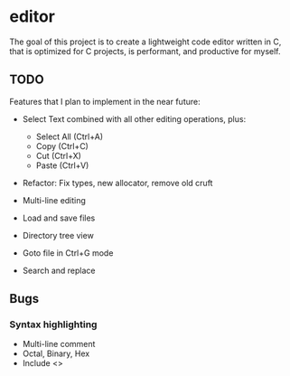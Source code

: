 # editor

The goal of this project is to create a lightweight code editor written in C,
that is optimized for C projects, is performant, and productive for myself.

## TODO
Features that I plan to implement in the near future:

- Select Text combined with all other editing operations, plus:
	- Select All (Ctrl+A)
	- Copy (Ctrl+C)
	- Cut (Ctrl+X)
	- Paste (Ctrl+V)

- Refactor: Fix types, new allocator, remove old cruft

- Multi-line editing

- Load and save files
- Directory tree view
- Goto file in Ctrl+G mode

- Search and replace

## Bugs

### Syntax highlighting
- Multi-line comment
- Octal, Binary, Hex
- Include <>
